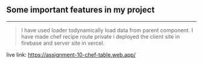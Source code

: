 ## Some important features in my project
***

> I have used loader todynamically load data from parent component. 
> I have made chef recipe route private
> i deployed the client site in firebase and server site in vercel.

live link: https://assignment-10-chef-table.web.app/
